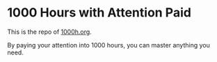 # 1000 Hours with Attention Paid

This is the repo of [1000h.org](https://1000h.org).

By paying your attention into 1000 hours, you can master anything you need.

